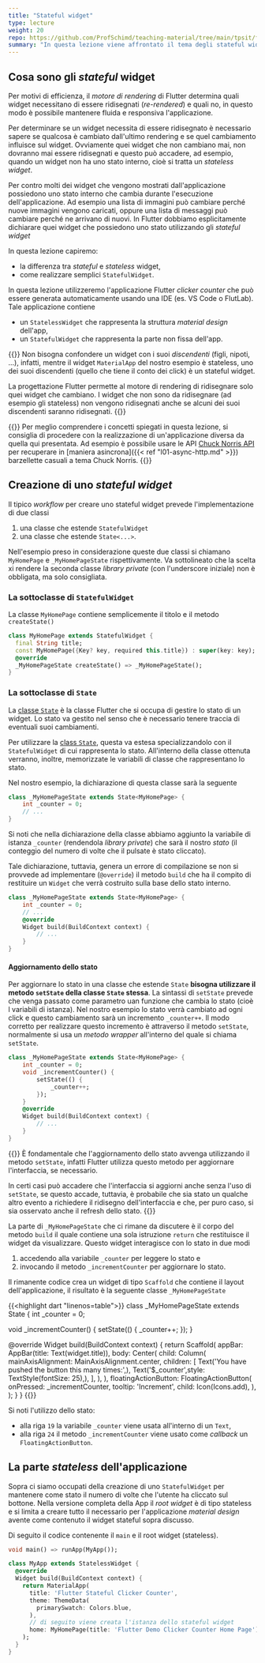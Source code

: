```yaml
---
title: "Stateful widget"
type: lecture
weight: 20
repo: https://github.com/ProfSchimd/teaching-material/tree/main/tpsit/flutter/02_stateful_widget
summary: "In questa lezione viene affrontato il tema degli stateful widget vale a dire quei widget che memorizzano uno stato dal quale dipende il rendering del widget stesso."
---
```


## Cosa sono gli *stateful* widget

Per motivi di efficienza, il *motore di rendering* di Flutter determina quali
widget necessitano di essere ridisegnati (*re-rendered*) e quali no, in questo
modo è possibile mantenere fluida e responsiva l'applicazione.

Per determinare se un widget necessita di essere ridisegnato è necessario sapere
se qualcosa è cambiato dall'ultimo rendering e se quel cambiamento influisce sul
widget. Ovviamente quei widget che non cambiano mai, non dovranno mai essere ridisegnati
e questo può accadere, ad esempio, quando un widget non ha uno stato interno, cioè
si tratta un *stateless widget*.

Per contro molti dei widget che vengono mostrati dall'applicazione possiedono uno
stato interno che cambia durante l'esecuzione dell'applicazione. Ad esempio una lista
di immagini può cambiare perché nuove immagini vengono caricati, oppure una lista
di messaggi può cambiare perché ne arrivano di nuovi. In Flutter dobbiamo esplicitamente
dichiarare quei widget che possiedono uno stato utilizzando gli *stateful widget*

In questa lezione capiremo:
* la differenza tra *stateful* e *stateless* widget,
* come realizzare semplici `StatefulWidget`.

In questa lezione utilizzeremo l'applicazione Flutter *clicker counter* che può essere
generata automaticamente usando una IDE (es. VS Code o FlutLab). Tale applicazione
contiene 
* un `StatelessWidget` che rappresenta la struttura *material design* dell'app,
* un `StatefulWidget` che rappresenta la parte non fissa dell'app.

{{<attention>}}
Non bisogna confondere un widget con i suoi *discendenti* (figli, nipoti, ...), infatti, mentre
il widget `MaterialApp` del nostro esempio è stateless, uno dei suoi discendenti
(quello che tiene il conto dei click) è un stateful widget. 

La progettazione Flutter permette al motore di rendering di ridisegnare solo quei
widget che cambiano. I widget che non sono da ridisegnare (ad esempio gli stateless)
non vengono ridisegnati anche se alcuni dei suoi discendenti saranno ridisegnati.
{{</attention>}}

{{<exercise>}}
Per meglio comprendere i concetti spiegati in questa lezione, si consiglia di procedere
con la realizzazione di un'applicazione diversa da quella qui presentata. Ad esempio è
possibile usare le API [Chuck Norris API](https://api.chucknorris.io/) per recuperare in
[maniera asincrona]({{< ref "l01-async-http.md" >}}) barzellette casuali a tema Chuck Norris.
{{</exercise>}}

## Creazione di uno *stateful widget*
Il tipico *workflow* per creare uno stateful widget prevede l'implementazione di due classi
1. una classe che estende `StatefulWidget`
2. una classe che estende `State<...>`.

Nell'esempio preso in considerazione queste due classi si chiamano `MyHomePage` e
`_MyHomePageState` rispettivamente. Va sottolineato che la scelta xi rendere la
seconda classe *library private* (con l'underscore iniziale) non è obbligata, ma
solo consigliata.

### La sottoclasse di `StatefulWidget`

La classe `MyHomePage` contiene semplicemente il titolo e il metodo `createState()`

```dart
class MyHomePage extends StatefulWidget {
  final String title;
  const MyHomePage({Key? key, required this.title}) : super(key: key);
  @override
  _MyHomePageState createState() => _MyHomePageState();
}
```

### La sottoclasse di `State`
La [classe `State`][1] è
la classe Flutter che si occupa di gestire lo stato di un widget. Lo stato va gestito
nel senso che è necessario tenere traccia di eventuali suoi cambiamenti.

Per utilizzare la [class `State`][1], questa va estesa specializzandolo con il
`StatefulWidget` di cui rappresenta lo stato. All'interno della classe ottenuta
verranno, inoltre, memorizzate le variabili di classe che rappresentano lo stato.

Nel nostro esempio, la dichiarazione di questa classe sarà la seguente

```dart
class _MyHomePageState extends State<MyHomePage> {
    int _counter = 0;
    // ...
}
```
Si noti che nella dichiarazione della classe abbiamo aggiunto la variabile di istanza
`_counter` (rendendola *library private*) che sarà il nostro *stato* (il conteggio del
numero di volte che il pulsate è stato cliccato).

Tale dichiarazione, tuttavia, genera un errore di compilazione se non si provvede
ad implementare (`@override`) il metodo `build` che ha il compito di restituire un
`Widget` che verrà costruito sulla base dello stato interno.

```dart
class _MyHomePageState extends State<MyHomePage> {
    int _counter = 0;
    // ... 
    @override
    Widget build(BuildContext context) {
        // ...
    }
}
```

#### Aggiornamento dello stato
Per aggiornare lo stato in una classe che estende `State` **bisogna utilizzare il
metodo `setState` della classe `State` stessa**. La sintassi di `setState` prevede
che venga passato come parametro uan funzione che cambia lo stato (cioè l variabili
di istanza). Nel nostro esempio lo stato verrà cambiato ad ogni click e questo
cambiamento sarà un incremento `_counter++`. Il modo corretto per realizzare questo
incremento è attraverso il metodo `setState`, normalmente si usa un *metodo wrapper*
all'interno del quale si chiama `setState`.

```dart
class _MyHomePageState extends State<MyHomePage> {
    int _counter = 0;
    void _incrementCounter() {
        setState(() {
            _counter++;
        });
    }
    @override
    Widget build(BuildContext context) {
        // ...
    }
}
```

{{<attention>}}
È fondamentale che l'aggiornamento dello stato avvenga utilizzando il metodo
`setState`, infatti Flutter utilizza questo metodo per aggiornare l'interfaccia,
se necessario. 

In certi casi può accadere che l'interfaccia si aggiorni anche senza l'uso di
`setState`, se questo accade, tuttavia, è probabile che sia stato un qualche altro
evento a richiedere il ridisegno dell'interfaccia e che, per puro caso, si sia
osservato anche il refresh dello stato.
{{</attention>}}

La parte di `_MyHomePageState` che ci rimane da discutere è il corpo del metodo `build`
il quale contiene una sola istruzione `return` che restituisce il widget da visualizzare.
Questo widget interagisce con lo stato in due modi
1. accedendo alla variabile `_counter` per leggere lo stato e
2. invocando il metodo `_incrementCounter` per aggiornare lo stato.

Il rimanente codice crea un widget di tipo `Scaffold` che contiene il layout
dell'applicazione, il risultato è la seguente classe `_MyHomePageState`

{{<highlight dart "linenos=table">}}
class _MyHomePageState extends State<MyHomePage> {
  int _counter = 0;

  void _incrementCounter() {
    setState(() {
      _counter++;
    });
  }

  @override
  Widget build(BuildContext context) {
    return Scaffold(
      appBar: AppBar(title: Text(widget.title)),
      body: Center(
        child: Column(
          mainAxisAlignment: MainAxisAlignment.center,
          children: <Widget>[
            Text('You have pushed the button this many times:',),
            Text('$_counter',style: TextStyle(fontSize: 25),),
          ],
        ),
      ),
      floatingActionButton: FloatingActionButton(
        onPressed: _incrementCounter, tooltip: 'Increment', child: Icon(Icons.add),
      ), 
    );
  }
}
{{</highlight>}}

Si noti l'utilizzo dello stato:
* alla riga `19` la variabile `_counter` viene usata all'interno di un `Text`,
* alla riga `24` il metodo `_incrementCounter` viene usato come *callback* un
`FloatingActionButton`.


## La parte *stateless* dell'applicazione

Sopra ci siamo occupati della creazione di uno `StatefulWidget` per mantenere
come stato il numero di volte che l'utente ha cliccato sul bottone. Nella versione
completa della App il *root widget* è di tipo stateless e si limita a creare tutto
il necessario per l'applicazione *material design* avente come contenuto il widget
stateful sopra discusso.

Di seguito il codice contenente il `main` e il root widget (stateless).
```dart
void main() => runApp(MyApp());

class MyApp extends StatelessWidget {
  @override
  Widget build(BuildContext context) {
    return MaterialApp(
      title: 'Flutter Stateful Clicker Counter',
      theme: ThemeData(
        primarySwatch: Colors.blue,
      ),
      // di seguito viene creata l'istanza dello stateful widget
      home: MyHomePage(title: 'Flutter Demo Clicker Counter Home Page'),
    );
  }
}
```

[1]: https://api.flutter.dev/flutter/widgets/State-class.html